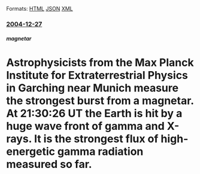
Formats: [HTML](/news/2004/12/27/astrophysicists-from-the-max-planck-institute-for-extraterrestrial-physics-in-garching-near-munich-measure-the-strongest-burst-from-a-magne.html)  [JSON](/news/2004/12/27/astrophysicists-from-the-max-planck-institute-for-extraterrestrial-physics-in-garching-near-munich-measure-the-strongest-burst-from-a-magne.json)  [XML](/news/2004/12/27/astrophysicists-from-the-max-planck-institute-for-extraterrestrial-physics-in-garching-near-munich-measure-the-strongest-burst-from-a-magne.xml)  

### [2004-12-27](/news/2004/12/27/index.md)

##### magnetar
#  Astrophysicists from the Max Planck Institute for Extraterrestrial Physics in Garching near Munich measure the strongest burst from a magnetar. At 21:30:26 UT the Earth is hit by a huge wave front of gamma and X-rays. It is the strongest flux of high-energetic gamma radiation measured so far.




